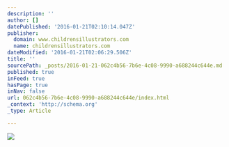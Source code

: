 ```yaml
---
description: ''
author: []
datePublished: '2016-01-21T02:10:14.047Z'
publisher:
  domain: www.childrensillustrators.com
  name: childrensillustrators.com
dateModified: '2016-01-21T02:06:29.506Z'
title: ''
sourcePath: _posts/2016-01-21-062c4b56-7b6e-4c08-9990-a688244c644e.md
published: true
inFeed: true
hasPage: true
inNav: false
url: 062c4b56-7b6e-4c08-9990-a688244c644e/index.html
_context: 'http://schema.org'
_type: Article

---
```

![](http://www.childrensillustrators.com/portfolioIllustrations/62803.jpg)
